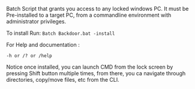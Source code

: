 Batch Script that grants you access to any locked windows PC.
It must be Pre-installed to a target PC, from a commandline environment with administrator privileges.

To install Run:
``Batch
Backdoor.bat -install
``

For Help and documentation :
```
-h or /? or /help
```
Notice once installed, you can launch CMD from the lock screen by pressing Shift button multiple times, from there, you ca navigate through directories, copy/move files, etc from the CLI.
<!--stackedit_data:
eyJoaXN0b3J5IjpbMTIzMzMyMTczNywtMTkwNzY0MTI5OF19
-->
